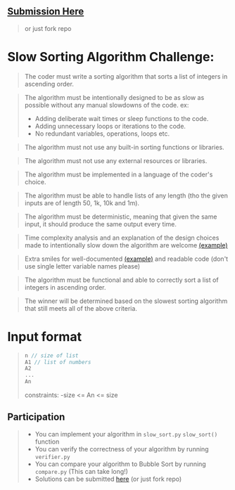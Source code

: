 ## [Submission Here](https://forms.gle/eFRiWrimKQRLTCyu5)

> or just fork repo

# Slow Sorting Algorithm Challenge:

>The coder must write a sorting algorithm that sorts a list of integers in ascending order.

>The algorithm must be intentionally designed to be as slow as possible without any manual slowdowns of the code. ex: 
> - Adding deliberate wait times or sleep functions to the code.
> - Adding unnecessary loops or iterations to the code.
> - No redundant variables, operations, loops etc.

> The algorithm must not use any built-in sorting functions or libraries.

> The algorithm must not use any external resources or libraries.

> The algorithm must be implemented in a language of the coder's choice.

> The algorithm must be able to handle lists of any length (tho the given inputs are of length 50, 1k, 10k and 1m).

> The algorithm must be deterministic, meaning that given the same input, it should produce the same output every time.

> Time complexity analysis and an explanation of the design choices made to intentionally slow down the algorithm are welcome [(example)](https://github.com/cs-ubbcluj-ro/slow-sort-submission/blob/main/README.md)

> Extra smiles for well-documented [(example)](https://github.com/cs-ubbcluj-ro/slow-sort-submission/blob/main/README.md) and readable code (don't use single letter variable names please)

> The algorithm must be functional and able to correctly sort a list of integers in ascending order.

> The winner will be determined based on the slowest sorting algorithm that still meets all of the above criteria.

# Input format

> ```cpp
> n // size of list
> A1 // list of numbers
> A2
> ...
> An
> ``` 
>
> constraints: 
> -size <= An <= size


## Participation

> - You can implement your algorithm in ```slow_sort.py``` ```slow_sort()``` function
> - You can verify the correctness of your algorithm by running ```verifier.py```
> - You can compare your algorithm to Bubble Sort by running ```compare.py``` (This can take long!)
> - Solutions can be submitted [here](https://forms.gle/eFRiWrimKQRLTCyu5) (or just fork repo)
